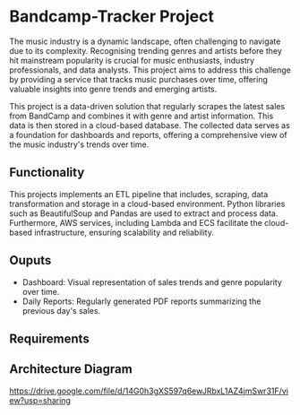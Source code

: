# Bandcamp-Tracker Project

The music industry is a dynamic landscape, often challenging to navigate due to its complexity. Recognising trending genres and artists before they hit mainstream popularity is crucial for music enthusiasts, industry professionals, and data analysts. This project aims to address this challenge by providing a service that tracks music purchases over time, offering valuable insights into genre trends and emerging artists.

This project is a data-driven solution that regularly scrapes the latest sales from BandCamp and combines it with genre and artist information. This data is then stored in a cloud-based database. The collected data serves as a foundation for dashboards and reports, offering a comprehensive view of the music industry's trends over time.

## Functionality

This projects implements an ETL pipeline that includes, scraping, data transformation and storage in a cloud-based environment. Python libraries such as BeautifulSoup and Pandas are used to extract and process data. Furthermore, AWS services, including Lambda and ECS facilitate the cloud-based infrastructure, ensuring scalability and reliability.

## Ouputs

- Dashboard: Visual representation of sales trends and genre popularity over time.
- Daily Reports: Regularly generated PDF reports summarizing the previous day's sales.

## Requirements

## Architecture Diagram

https://drive.google.com/file/d/14G0h3gXS597q6ewJRbxL1AZ4jmSwr31F/view?usp=sharing
